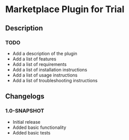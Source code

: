 # Marketplace Plugin for Trial

## Description



### TODO
- Add a description of the plugin
- Add a list of features
- Add a list of requirements
- Add a list of installation instructions
- Add a list of usage instructions
- Add a list of troubleshooting instructions


## Changelogs

### 1.0-SNAPSHOT
- Initial release
- Added basic functionality
- Added basic tests